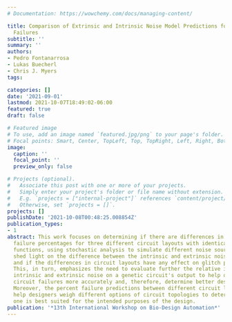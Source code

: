 ```yaml
---
# Documentation: https://wowchemy.com/docs/managing-content/

title: Comparison of Extrinsic and Intrinsic Noise Model Predictions for Genetic Circuit
  Failures
subtitle: ''
summary: ''
authors:
- Pedro Fontanarrosa
- Lukas Buecherl
- Chris J. Myers
tags:

categories: []
date: '2021-09-01'
lastmod: 2021-10-07T18:49:02-06:00
featured: true
draft: false

# Featured image
# To use, add an image named `featured.jpg/png` to your page's folder.
# Focal points: Smart, Center, TopLeft, Top, TopRight, Left, Right, BottomLeft, Bottom, BottomRight.
image:
  caption: ''
  focal_point: ''
  preview_only: false

# Projects (optional).
#   Associate this post with one or more of your projects.
#   Simply enter your project's folder or file name without extension.
#   E.g. `projects = ["internal-project"]` references `content/project/deep-learning/index.md`.
#   Otherwise, set `projects = []`.
projects: []
publishDate: '2021-10-08T00:48:25.008854Z'
publication_types:
- 1
abstract: This work focuses on determining if there are differences in predicted circuit
  failure percentages for three different circuit layouts with identical expected
  functions, using stochastic analysis to simulate different noise sources. The results
  shed light on the difference between the intrinsic and extrinsic noise model predictions
  and if the differences in circuit layouts have any effect on glitch propensities.
  This, in turn, emphasizes the need to evaluate further the relative influence of
  intrinsic and extrinsic noise on a genetic circuit's output to help designers predict
  circuit failures more accurately and, therefore, determine better design choices.
  Moreover, the percent failure predictions between different circuit layouts can
  help designers weigh different options of circuit topologies to determine which
  one is best suited for the intended purposes of the design.
publication: '*13th International Workshop on Bio-Design Automation*'
---
```

